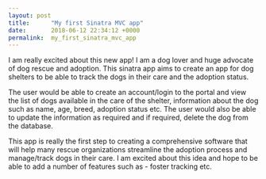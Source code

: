 ```yaml
---
layout: post
title:      "My first Sinatra MVC app"
date:       2018-06-12 22:34:12 +0000
permalink:  my_first_sinatra_mvc_app
---
```


I am really excited about this new app! I am a dog lover and huge advocate of dog rescue and adoption. This sinatra app aims to create an app for dog shelters to be able to track the dogs in their care and the adoption status.

The user would be able to create an account/login to the portal and view the list of dogs available in the care of the shelter, information about the dog such as name, age, breed, adoption status etc. The user would also be able to update the information as required and if required, delete the dog from the database.

This app is really the first step to creating a comprehensive software that will help many rescue organizations streamline the adoption process and manage/track dogs in their care. I am excited about this idea and hope to  be able to add a number of features such as - foster tracking etc.

